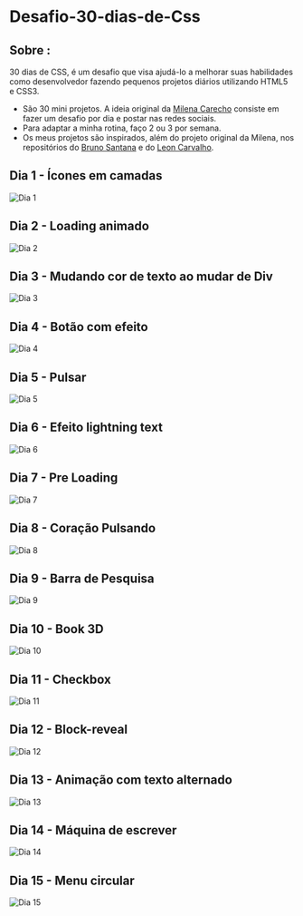 # Desafio-30-dias-de-Css  

## Sobre : 
30 dias de CSS, é um desafio que visa ajudá-lo a melhorar suas habilidades como desenvolvedor fazendo pequenos projetos diários utilizando HTML5 e CSS3. 

- São 30 mini projetos. A ideia original da [Milena Carecho](https://github.com/MilenaCarecho) consiste em fazer um desafio por dia e postar nas redes sociais. 
- Para adaptar a minha rotina, faço 2 ou 3 por semana.
- Os meus projetos são inspirados, além do projeto original da Milena, nos repositórios do [Bruno Santana](https://github.com/BrunoSSantana/30diasDeCSS#readme) e
do [Leon Carvalho](https://github.com/leon-carvalho/30-dias-css).  


## Dia 1 - Ícones em camadas
![Dia 1 ](https://j.gifs.com/mqwEpr.gif)


## Dia 2 - Loading animado
![Dia 2](https://j.gifs.com/mqwMkG.gif)

## Dia 3 - Mudando cor de texto ao mudar de Div
![Dia 3](https://j.gifs.com/Pj15G4.gif)

## Dia 4 - Botão com efeito 
![Dia 4](https://j.gifs.com/K8O5Bx.gif)

## Dia 5 - Pulsar
![Dia 5](https://j.gifs.com/36lK0R.gif)

## Dia 6 - Efeito lightning text
![Dia 6](https://j.gifs.com/qQjMXp.gif)

## Dia 7 - Pre Loading
![Dia 7](https://j.gifs.com/x6G7N3.gif)

## Dia 8 - Coração Pulsando
![Dia 8](https://j.gifs.com/Rlg50O.gif)

## Dia 9 - Barra de Pesquisa
![Dia 9](https://j.gifs.com/16jBnV.gif)

## Dia 10 - Book 3D
![Dia 10](https://j.gifs.com/mqwMn9.gif)

## Dia 11 - Checkbox
![Dia 11](https://j.gifs.com/BrgR2k.gif)

## Dia 12 - Block-reveal
![Dia 12](https://j.gifs.com/XQ6kR5.gif)

## Dia 13 - Animação com texto alternado
![Dia 13](https://j.gifs.com/468YJV.gif)

## Dia 14 - Máquina de escrever 
![Dia 14](https://j.gifs.com/x6Gz5P.gif)

## Dia 15 - Menu circular 
![Dia 15](https://j.gifs.com/oZY5QK.gif)

